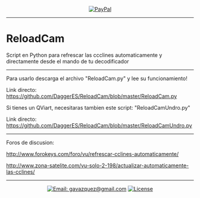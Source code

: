 <p align="center">
  <a href="https://paypal.me/gavazquez"><img src="https://img.shields.io/badge/paypal-donate-yellow.svg" alt="PayPal"/></a>
</p>

---

# ReloadCam
Script en Python para refrescar las ccclines automaticamente y directamente desde el mando de tu decodificador

----------

Para usarlo descarga el archivo "ReloadCam.py" y lee su funcionamiento!

Link directo: https://github.com/DaggerES/ReloadCam/blob/master/ReloadCam.py

Si tienes un QViart, necesitaras tambien este script: "ReloadCamUndro.py"

Link directo: https://github.com/DaggerES/ReloadCam/blob/master/ReloadCamUndro.py

----------

Foros de discusion:

http://www.forokeys.com/foro/vu/refrescar-cclines-automaticamente/

http://www.zona-satelite.com/vu-solo-2-198/actualizar-automaticamente-las-cclines/

---

<p align="center">
  <a href="mailto:gavazquez@gmail.com"><img src="https://img.shields.io/badge/email-gavazquez@gmail.com-blue.svg?style=flat" alt="Email: gavazquez@gmail.com" /></a>
  <a href="./LICENSE"><img src="https://img.shields.io/github/license/gavazquez/CLineTester.svg" alt="License" /></a>
</p>
